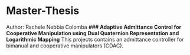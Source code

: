 # Master-Thesis
Author:  Rachele Nebbia Colomba  **### Adaptive Admittance Control for Cooperative Manipulation using Dual Quaternion Representation and Logarithmic Mapping**  This projects contains an admittance controller for bimanual and cooperative manipulators (CDAC). 
